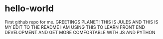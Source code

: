# hello-world
First github repo for me. 
GREETINGS PLANET! THIS IS JULES AND THIS IS MY EDIT TO THE README
I AM USING THIS TO LEARN FRONT END DEVELOPMENT AND GET MORE COMFORTABLE WITH JS AND PYTHON

